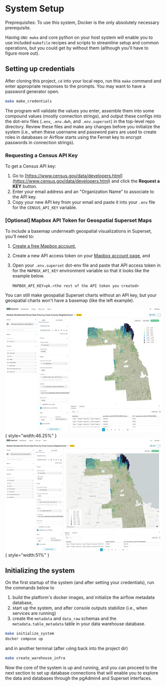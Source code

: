 # System Setup

Preprequisites:
To use this system, Docker is the only absolutely necessary prerequisite.

Having `GNU make` and core python on your host system will enable you to use included `makefile` recipes and scripts to streamline setup and common operations, but you could get by without them (although you'll have to figure more out).

## Setting up credentials
After cloning this project, `cd` into your local repo, run this `make` command and enter appropriate responses to the prompts. You may want to have a password generator open.

```bash
make make_credentials
```

The program will validate the values you enter, assemble them into some compound values (mostly connection strings), and output these configs into the dot-env files (`.env`, `.env.dwh`, and `.env.superset`) in the top-level repo directory. Review these files and make any changes before you initialize the system (i.e., when these username and password pairs are used to create roles in databases or Airflow starts using the Fernet key to encrypt passwords in connection strings).

### Requesting a Census API Key

To get a Census API key:

1. Go to [https://www.census.gov/data/developers.html](https://www.census.gov/data/developers.html) and click the **Request a KEY** button.
2. Enter your email address and an "Organization Name" to associate to the API key.
3. Copy your new API key from your email and paste it into your `.env` file for the `CENSUS_API_KEY` variable.

### [Optional] Mapbox API Token for Geospatial Superset Maps

To include a basemap underneath geospatial visualizations in Superset, you'll need to:

1. [Create a free Mapbox account](https://account.mapbox.com/auth/signup),
2. Create a new API access token on your [Mapbox account page](https://account.mapbox.com/), and
3. Open your `.env.superset` dot-env file and paste that API access token in for the `MAPBOX_API_KEY` environment variable so that it looks like the example below.

    `MAPBOX_API_KEY=pk.<the rest of the API token you created>`

You can still make geospatial Superset charts without an API key, but your geospatial charts won't have a basemap (like the left example).

![Without Mapbox API key](/assets/imgs/superset/deckgl_polygon_chart_demo_no_basemap.png){ style="width:46.25%" }
![With Mapbox API key](/assets/imgs/superset/deckgl_polygon_chart_demo.png){ style="width:51%" }

## Initializing the system

On the first startup of the system (and after setting your credentials), run the commands below to
1. build the platform's docker images, and initialize the airflow metadata database,
2. start up the system, and after console outputs stabilize (i.e., when services are running)
3. create the `metadata` and `data_raw` schemas and the `metadata.table_metadata` table in your data warehouse database.

```bash
make initialize_system
docker compose up
```

and in another terminal (after `cd`ing back into the project dir)

```bash
make create_warehouse_infra
```

Now the core of the system is up and running, and you can proceed to the next section to set up database connections that will enable you to explore the data and databases through the pgAdmin4 and Superset interfaces.
